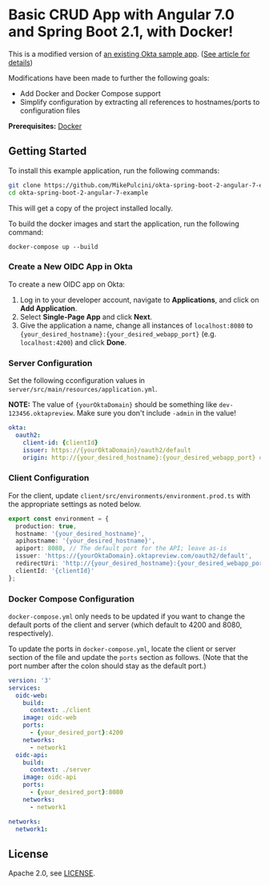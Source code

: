 # Basic CRUD App with Angular 7.0 and Spring Boot 2.1, with Docker!

This is a modified version of [an existing Okta sample app](https://github.com/oktadeveloper/okta-spring-boot-2-angular-7-example). ([See article for details](https://developer.okta.com/blog/2018/08/22/basic-crud-angular-7-and-spring-boot-2))
 
Modifications have been made to further the following goals:

- Add Docker and Docker Compose support
- Simplify configuration by extracting all references to hostnames/ports to configuration files

**Prerequisites:** [Docker](https://www.docker.com/get-started)

## Getting Started

To install this example application, run the following commands:

```bash
git clone https://github.com/MikePulcini/okta-spring-boot-2-angular-7-example.git
cd okta-spring-boot-2-angular-7-example
```

This will get a copy of the project installed locally. 

To build the docker images and start the application, run the following command:

```
docker-compose up --build
```

### Create a New OIDC App in Okta

To create a new OIDC app on Okta:

1. Log in to your developer account, navigate to **Applications**, and click on **Add Application**.
2. Select **Single-Page App** and click **Next**. 
3. Give the application a name, change all instances of `localhost:8080` to `{your_desired_hostname}:{your_desired_webapp_port}` (e.g. `localhost:4200`) and click **Done**.

### Server Configuration

Set the following cconfiguration values in `server/src/main/resources/application.yml`. 

**NOTE:** The value of `{yourOktaDomain}` should be something like `dev-123456.oktapreview`. Make sure you don't include `-admin` in the value!

```yaml
okta:
  oauth2:
    client-id: {clientId}
    issuer: https://{yourOktaDomain}/oauth2/default
    origin: http://{your_desired_hostname}:{your_desired_webapp_port} # ex: http://localhost:4200
```

### Client Configuration

For the client, update `client/src/environments/environment.prod.ts` with the appropriate settings as noted below. 

```typescript
export const environment = {
  production: true,
  hostname: '{your_desired_hostname}', 
  apihostname: '{your_desired_hostname}',
  apiport: 8080, // The default port for the API; leave as-is
  issuer: 'https://{yourOktaDomain}.oktapreview.com/oauth2/default',
  redirectUri: 'http://{your_desired_hostname}:{your_desired_webapp_port}/implicit/callback', // ex: http://localhost:4200/implicit/callback
  clientId: '{clientId}'
};
```

### Docker Compose Configuration

`docker-compose.yml` only needs to be updated if you want to change the default ports of the client and server (which default to 4200 and 8080, respectively).

To update the ports in `docker-compose.yml`, locate the client or server section of the file and update the `ports` section as follows. (Note that the port number after the colon should stay as the default port.)

```yml
version: '3'
services:
  oidc-web:
    build:
      context: ./client
    image: oidc-web
    ports: 
      - {your_desired_port}:4200
    networks:
      - network1
  oidc-api:
    build: 
      context: ./server
    image: oidc-api
    ports:
      - {your_desired_port}:8080
    networks:
      - network1

networks:
  network1:
```

## License

Apache 2.0, see [LICENSE](LICENSE).
